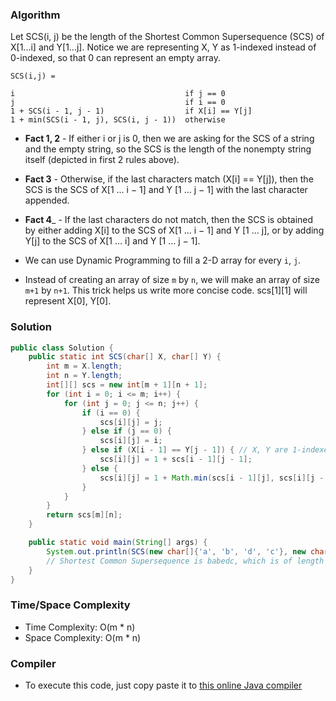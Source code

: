 ### Algorithm

Let SCS(i, j) be the length of the Shortest Common Supersequence (SCS) of X[1...i] and Y[1...j]. Notice we are representing X, Y as 1-indexed instead of 0-indexed, so that 0 can represent an empty array.

```
SCS(i,j) =

i                                      if j == 0
j                                      if i == 0
1 + SCS(i - 1, j - 1)                  if X[i] == Y[j]
1 + min(SCS(i - 1, j), SCS(i, j - 1))  otherwise
```

- __Fact 1, 2__ - If either i or j is 0, then we are asking for the SCS of a string and the empty string, so the SCS is the length of the nonempty string itself (depicted in first 2 rules above).
- __Fact 3__ - Otherwise, if the last characters match (X[i] == Y[j]), then the SCS is the SCS of X[1 ... i − 1] and Y [1 ... j − 1] with the last character appended.
- __Fact 4___ - If the last characters do not match, then the SCS is obtained by either adding X[i] to the SCS of X[1 ... i − 1] and Y [1 ... j], or by adding Y[j] to the SCS of X[1 ... i] and Y [1 ... j − 1].


- We can use Dynamic Programming to fill a 2-D array for every `i`, `j`.
- Instead of creating an array of size `m` by `n`, we will make an array of size `m+1` by `n+1`. This trick helps us write more concise code. scs[1][1] will represent X[0], Y[0].

### Solution

```java
public class Solution {
    public static int SCS(char[] X, char[] Y) {
        int m = X.length;
        int n = Y.length;
        int[][] scs = new int[m + 1][n + 1];
        for (int i = 0; i <= m; i++) {
            for (int j = 0; j <= n; j++) {
                if (i == 0) {
                    scs[i][j] = j;
                } else if (j == 0) {
                    scs[i][j] = i;
                } else if (X[i - 1] == Y[j - 1]) { // X, Y are 1-indexed in our definition, 0-indexed in code
                    scs[i][j] = 1 + scs[i - 1][j - 1];
                } else {
                    scs[i][j] = 1 + Math.min(scs[i - 1][j], scs[i][j - 1]);
                }
            }
        }
        return scs[m][n];
    }

    public static void main(String[] args) {
        System.out.println(SCS(new char[]{'a', 'b', 'd', 'c'}, new char[]{'b', 'a', 'b', 'e', 'd'}));
        // Shortest Common Supersequence is babedc, which is of length 6.
    }
}

```

### Time/Space Complexity

- Time Complexity: O(m * n)
- Space Complexity: O(m * n)

### Compiler

- To execute this code, just copy paste it to [this online Java compiler](https://www.tutorialspoint.com/compile_java_online.php)
